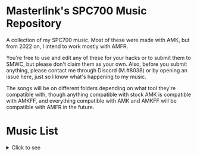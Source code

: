 # Masterlink's SPC700 Music Repository

A collection of my SPC700 music. Most of these were made with AMK, but from 2022 on, I intend to work mostly with AMFR.

You're free to use and edit any of these for your hacks or to submit them to SMWC, but please don't claim them as your own. Also, before you submit anything, please contact me through Discord (M.#8038) or by opening an issue here, just so I know what's happening to my music.

The songs will be on different folders depending on what tool they're compatible with, though anything compatible with stock AMK is compatible with AMKFF, and everything compatible with AMK and AMKFF will be compatible with AMFR in the future.

# Music List
<details>
<summary>Click to see</summary>
  
[1]: Compatible only with [AMKFF Beta / Bleeding Edge](https://www.atarismwc.com/amkff_releases/).<br>
[2]: Incompatible with SMW. Listening only.<br>
[3]: Compatible only with [Addmusic Fortaleza Reznor](https://www.smwcentral.net/?p=viewthread&t=120403).
  
Note: Always assume that the ports are fully sampled, unless specified otherwise.
  
- Bunny Must Die! (2006) - Knightmare Again [3]
- Castlevania: Aria of Sorrow - Castle Corridor
- Castlevania: Harmony of Dissonance - Chapel of Dissonance [Unsampled]
- Castlevania: Legends - Highest Castle Floor (Stage 4) 16-bit Remix [Unsampled]
- CUSTOM (Nox-Kixune) - Pirates
- Cyber Shadow - Meckacity Ruins (Stage 3) [Unsampled]
- Donkey Kong Country - Mine Cart Madness
- Donkey Kong Country 2: Diddy's Kong Quest - Boss Bossanova [Unsampled/Sampled]
- Donkey Kong Country 2: Diddy's Kong Quest - Token Tango
- Donkey Kong Land - Flooded Ruins
- Elevator Action (GBA) - Stage 7
- Etrian Odyssey - Destruction Begets Decay (RS1 Style)
- Final Fantasy I (PS1) - Chaos' Temple
- Final Fantasy III - Priestess Aria
- Final Fantasy V - A New World
- Final Fantasy V - Clash on the Big Bridge
- Final Fantasy VI - Kefka's Tower
- Final Fantasy VI - Searching for Friends [Unsampled]
- Final Fantasy VI - The Fierce Battle [Unsampled/Sampled]
- Final Fantasy VII - Forested Temple [Unsampled]
- Final Fantasy VII - Still More Fighting
- Final Fantasy X - Silence Before the Storm
- F-Zero GP Legend - Silence [1] [2]
- Ganbare Goemon 2 - Fortress
- Golden Sun - Isaac's Battle Theme
- Golden Sun - The Elemental Stars
- Golden Sun - Saturos Battle [3]
- Golden Sun, The Lost Age - Felix's Battle Theme
- Kirby & The Amazing Mirror - Boss Battle
- Kirby & The Amazing Mirror - Dark Mind's Second Form
- Kirby & The Amazing Mirror - Fighting Dark Mind in the Sky
- Kirby Dreamland 2 - Dark Castle [Unsampled]
- Kirby Nightmare in Dreamland - Nightmare Battle (Final Boss)
- Kirby Nightmare in Dreamland - Rainbow Resort
- Magical Pop'n - Around the Castle [Unsampled]
- Mario & Luigi: Super Star Saga - Beanbean Fields
- Mario & Luigi: Super Star Saga - Bowser's Castle
- Mario & Luigi: Super Star Saga - Hoohoo Village
- Mega Man & Bass - Museum (Intro Stage) [Unsampled]
- Mega Man Legends - At a Place Nobody Knows
- Mega Man X - Armored Armadilo
- Mega Man X2 - Absolute Zero
- Mega Man X2 - Zero's Rebirth
- Mega Man X3 - Blizzard Buffalo
- Metal Slug 2 / X - Steel Beast 6Beets
- Metal Slug 2 / X / 3 - Final Attack [3]
- Metal Slug 2 / X / 3 - First Contact [2]
- Mother 3 - Mr. Batty Twist
- Pokémon Diamond / Pearl / Platinum - Battle! Champion [1] [2]
- Romancing SaGa 2 - Last Battle
- Romancing SaGa 3 - Byunei's Nest [Unsampled]
- Romancing SaGa 3 - Leonid's Castle [Unsampled]
- Romancing SaGa 3 - Podorui/Podol [Unsampled]
- Romancing SaGa 3 - The Last Battle [1]
- SaGa 2 - Dreadful Fight (RS3 Arrangement)
- SaGa Frontier - Battle 2
- SaGa Frontier - Trick
- Secret of Mana - Crystal Forest ~ A Wish [Unsampled]
- Secret of Mana - Forest ~ Into the Thick of it
- Secret of Mana - Ice Palace ~ Eight Ringing Bells
- Secret of Mana - Kakkara Desert ~ Secret of the Arid Sands [Unsampled]
- Secret of Mana - Pandora ~ Rose and Ghost
- Secret of Mana - Sage Joch's Cave ~ The Legend [Unsampled]
- Secret of Mana - Sunken Continent ~ Star of Darkness
- Seiken Densetsu 3 (Trials of Mana) - Ancient Dolphin
- Seiken Densetsu 3 (Trials of Mana) - Electric Talk [1]
- Seiken Densetsu 3 (Trials of Mana) - Few Paths Forbidden [Unsampled]
- Seiken Densetsu 3 (Trials of Mana) - Ordinary People
- Seiken Densetsu 3 (Trials of Mana) - Political Pressure 
- Seiken Densetsu 3 (Trials of Mana) - Reincarnation 
- Seiken Densetsu 3 (Trials of Mana) - Strange Medicine 
- Seiken Densetsu 3 (Trials of Mana) - The Sacrifice, Part 3 [1]
- Seiken Densetsu 3 (Trials of Mana) - Three of Darkside 
- Seiken Densetsu 3 (Trials of Mana) - Weird Counterpoint [1]
- Super Adventure Island II - Hiya-Hiya Island 
- Super Bomberman 2 - BGM 2 
- Super Mario RPG - Fight Against an Armed Boss 
- Super Mario RPG - Fight Against Culex 
- Super Mario World - Title Screen (Beta Festive Remix) [Unsampled]
- Tales of Phantasia - Biting Cold [Unsampled]
- Wrecking Crew '98 - Title Screen 
- Xenogears - Faraway Promise 
- Zelda: Majora's Mask - Song of Healing 
- Zelda: Minish Cap - Temple of Droplets [3]
- Zelda: Ocarina of Time/Majora's Mask - Goron City/Village 
  
 </details>
